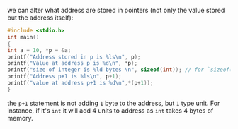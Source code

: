 
we can alter what address are stored in pointers (not only the value stored but the address itself):

```c
#include <stdio.h>
int main()
{
int a = 10, *p = &a;
printf("Address stored in p is %ls\n", p);
printf("Value at address p is %d\n", *p);
printf("size of integer is %ld bytes \n", sizeof(int)); // for `sizeof(type)` use `%ld` type
printf("Address p+1 is %ls\n", p+1);
printf("value at address p+1 is %d\n",*(p+1));
}
```

the `p+1` statement is not adding `1` byte to the address, but `1` type unit. For instance, if it's `int` it will add 4 units to address as `int` takes 4 bytes of memory.
